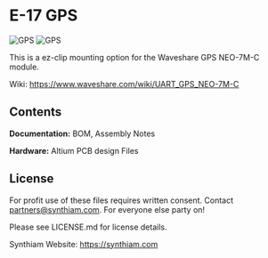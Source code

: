 # E-17 GPS

![GPS](https://live.staticflickr.com/65535/47691864122_4524ba2df8_k.jpg)
![GPS](https://live.staticflickr.com/65535/47691864212_29f635baaf_k.jpg)

This is a ez-clip mounting option for the Waveshare GPS NEO-7M-C module.

Wiki: https://www.waveshare.com/wiki/UART_GPS_NEO-7M-C

## Contents

**Documentation:** BOM, Assembly Notes

**Hardware:** Altium PCB design Files

## License

For profit use of these files requires written consent. Contact partners@synthiam.com. For everyone else party on!

Please see LICENSE.md for license details.

Synthiam Website: https://synthiam.com
